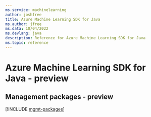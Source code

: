 ```yaml
---
ms.service: machinelearning
author: joshfree
title: Azure Machine Learning SDK for Java
ms.author: jfree
ms.data: 10/04/2022
ms.devlang: java
description: Reference for Azure Machine Learning SDK for Java
ms.topic: reference
---
```

# Azure Machine Learning SDK for Java - preview

## Management packages - preview
[!INCLUDE [mgmt-packages](machine-learning-mgmt-index.md)]